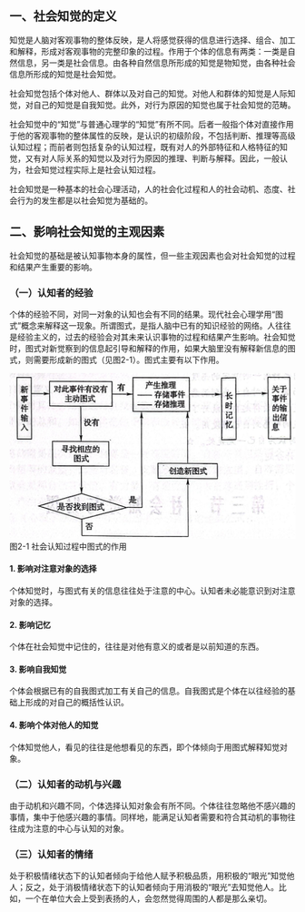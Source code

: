 
## 一、社会知觉的定义

知觉是人脑对客观事物的整体反映，是人将感觉获得的信息进行选择、组合、加工和解释，形成对客观事物的完整印象的过程。作用于个体的信息有两类：一类是自然信息，另一类是社会信息。由各种自然信息所形成的知觉是物知觉，由各种社会信息所形成的知觉是社会知觉。

社会知觉包括个体对他人、群体以及对自己的知觉。对他人和群体的知觉是人际知觉，对自己的知觉是自我知觉。此外，对行为原因的知觉也属于社会知觉的范畴。

社会知觉中的“知觉”与普通心理学的“知觉”有所不同。后者一般指个体对直接作用于他的客观事物的整体属性的反映，是认识的初级阶段，不包括判断、推理等高级认知过程；而前者则包括复杂的认知过程，既有对人的外部特征和人格特征的知觉，又有对人际关系的知觉以及对行为原因的推理、判断与解释。因此，一般认为，社会知觉过程实际上是社会认知过程。

社会知觉是一种基本的社会心理活动，人的社会化过程和人的社会动机、态度、社会行为的发生都是以社会知觉为基础的。

## 二、影响社会知觉的主观因素

社会知觉的基础是被认知事物本身的属性，但一些主观因素也会对社会知觉的过程和结果产生重要的影响。

### （一）认知者的经验

个体的经验不同，对同一对象的认知也会有不同的结果。现代社会心理学用“图式”概念来解释这一现象。所谓图式，是指人脑中已有的知识经验的网络。人往往是经验主义的，过去的经验会对其未来认识事物的过程和结果产生影响。社会知觉时，图式对新觉察到的信息起引导和解释的作用，如果大脑里没有解释新信息的图式，则需要形成新的图式（见图2-1）。图式主要有以下作用。

![社会认知过程中图式的作用](/images/opus/unclassified/theory/2-1.jpg "图2-1 社会认知过程中图式的作用")<br/>
图2-1 社会认知过程中图式的作用

#### 1. 影响对注意对象的选择

个体知觉时，与图式有关的信息往往处于注意的中心。认知者未必能意识到对注意对象的选择。

#### 2. 影响记忆

个体在社会知觉中记住的，往往是对他有意义的或者是以前知道的东西。

#### 3. 影响自我知觉

个体会根据已有的自我图式加工有关自己的信息。自我图式是个体在以往经验的基础上形成的对自己的概括性认识。

#### 4. 影响个体对他人的知觉

个体知觉他人，看见的往往是他想看见的东西，即个体倾向于用图式解释知觉对象。

### （二）认知者的动机与兴趣

由于动机和兴趣不同，个体选择认知对象会有所不同。个体往往忽略他不感兴趣的事情，集中于他感兴趣的事情。同样地，能满足认知者需要和符合其动机的事物往往成为注意的中心与认知的对象。

### （三）认知者的情绪

处于积极情绪状态下的认知者倾向于给他人赋予积极品质，用积极的“眼光”知觉他人；反之，处于消极情绪状态下的认知者倾向于用消极的“眼光”去知觉他人。比如，一个在单位大会上受到表扬的人，会忽然觉得周围的人都是那么亲切。
